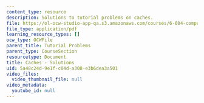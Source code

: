 ```yaml
---
content_type: resource
description: Solutions to tutorial problems on caches.
file: https://ol-ocw-studio-app-qa.s3.amazonaws.com/courses/6-004-computation-structures-spring-2009/5a48c24d9e1fc04da308e3b6dea3a501_MIT6_004s09_tutor16_sol.pdf
file_type: application/pdf
learning_resource_types: []
ocw_type: OCWFile
parent_title: Tutorial Problems
parent_type: CourseSection
resourcetype: Document
title: Caches - Solutions
uid: 5a48c24d-9e1f-c04d-a308-e3b6dea3a501
video_files:
  video_thumbnail_file: null
video_metadata:
  youtube_id: null
---
```

